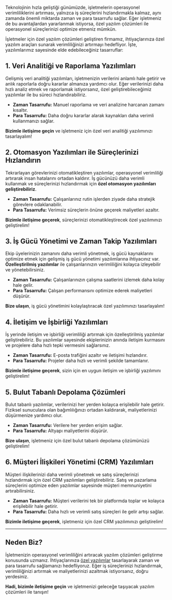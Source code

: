 Teknolojinin hızla geliştiği günümüzde, işletmelerin operasyonel verimliliklerini artırması, yalnızca iş süreçlerini hızlandırmakla kalmaz, aynı zamanda önemli miktarda zaman ve para tasarrufu sağlar. Eğer işletmeniz de bu avantajlardan yararlanmak istiyorsa, özel yazılım çözümleri ile operasyonel süreçlerinizi optimize etmeniz mümkün.

İşletmeler için özel yazılım çözümleri geliştiren firmamız, ihtiyaçlarınıza özel yazılım araçları sunarak verimliliğinizi artırmayı hedefliyor. İşte, yazılımlarımız sayesinde elde edebileceğiniz tasarruflar:

## 1. Veri Analitiği ve Raporlama Yazılımları

Gelişmiş veri analitiği yazılımları, işletmenizin verilerini anlamlı hale getirir ve anlık raporlarla doğru kararlar almanıza yardımcı olur. Eğer verilerinizi daha hızlı analiz etmek ve raporlamak istiyorsanız, özel geliştirebileceğimiz yazılımlar ile bu süreci hızlandırabiliriz.

- **Zaman Tasarrufu:** Manuel raporlama ve veri analizine harcanan zamanı kısaltır.
- **Para Tasarrufu:** Daha doğru kararlar alarak kaynakları daha verimli kullanmanızı sağlar.

**Bizimle iletişime geçin** ve işletmeniz için özel veri analitiği yazılımınızı tasarlayalım!

## 2. Otomasyon Yazılımları ile Süreçlerinizi Hızlandırın

Tekrarlayan görevlerinizi otomatikleştiren yazılımlar, operasyonel verimliliği artırarak insan hatalarını ortadan kaldırır. İş gücünüzü daha verimli kullanmak ve süreçlerinizi hızlandırmak için **özel otomasyon yazılımları geliştirebiliriz**.

- **Zaman Tasarrufu:** Çalışanlarınız rutin işlerden ziyade daha stratejik görevlere odaklanabilir.
- **Para Tasarrufu:** Verimsiz süreçlerin önüne geçerek maliyetleri azaltır.

**Bizimle iletişime geçerek**, süreçlerinizi otomatikleştirecek özel yazılımınızı geliştirelim!

## 3. İş Gücü Yönetimi ve Zaman Takip Yazılımları

Ekip üyelerinizin zamanını daha verimli yönetmek, iş gücü kaynaklarını optimize etmek için gelişmiş iş gücü yönetimi yazılımlarına ihtiyacınız var. **Özelleştirilmiş yazılımlar** ile çalışanlarınızın verimliliğini kolayca izleyebilir ve yönetebilirsiniz.

- **Zaman Tasarrufu:** Çalışanlarınızın çalışma saatlerini izlemek daha kolay hale gelir.
- **Para Tasarrufu:** Çalışan performansını optimize ederek maliyetleri düşürür.

**Bize ulaşın**, iş gücü yönetimini kolaylaştıracak özel yazılımınızı tasarlayalım!

## 4. İletişim ve İşbirliği Yazılımları

İş yerinde iletişim ve işbirliği verimliliği artırmak için özelleştirilmiş yazılımlar geliştirebiliriz. Bu yazılımlar sayesinde ekiplerinizin anında iletişim kurmasını ve projelere daha hızlı tepki vermesini sağlarsınız.

- **Zaman Tasarrufu:** E-posta trafiğini azaltır ve iletişimi hızlandırır.
- **Para Tasarrufu:** Projeler daha hızlı ve verimli şekilde tamamlanır.

**Bizimle iletişime geçerek**, sizin için en uygun iletişim ve işbirliği yazılımını geliştirelim!

## 5. Bulut Tabanlı Depolama Çözümleri

Bulut tabanlı yazılımlar, verilerinizi her yerden kolayca erişilebilir hale getirir. Fiziksel sunuculara olan bağımlılığınızı ortadan kaldırarak, maliyetlerinizi düşürmenize yardımcı olur.

- **Zaman Tasarrufu:** Verilere her yerden erişim sağlar.
- **Para Tasarrufu:** Altyapı maliyetlerini düşürür.

**Bize ulaşın**, işletmeniz için özel bulut tabanlı depolama çözümünüzü geliştirelim!

## 6. Müşteri İlişkileri Yönetimi (CRM) Yazılımları

Müşteri ilişkilerinizi daha verimli yönetmek ve satış süreçlerinizi hızlandırmak için özel CRM yazılımları geliştirebiliriz. Satış ve pazarlama süreçlerini optimize eden yazılımlar sayesinde müşteri memnuniyetini artırabilirsiniz.

- **Zaman Tasarrufu:** Müşteri verilerini tek bir platformda toplar ve kolayca erişilebilir hale getirir.
- **Para Tasarrufu:** Daha hızlı ve verimli satış süreçleri ile gelir artışı sağlar.

**Bizimle iletişime geçerek**, işletmeniz için özel CRM yazılımınızı geliştirelim!

---

## Neden Biz?

İşletmenizin operasyonel verimliliğini artıracak yazılım çözümleri geliştirme konusunda uzmanız. İhtiyaçlarınıza <a href="https://hypecode.tech/solutions/custom-software" hrefLang="tr">özel yazılımlar</a> tasarlayarak zaman ve para tasarrufu sağlamanızı hedefliyoruz. Eğer iş süreçlerinizi hızlandırmak, verimliliğinizi artırmak ve maliyetlerinizi azaltmak istiyorsanız, doğru yerdesiniz.

**Hadi, bizimle iletişime geçin** ve işletmenizi geleceğe taşıyacak yazılım çözümleri ile tanışın!
